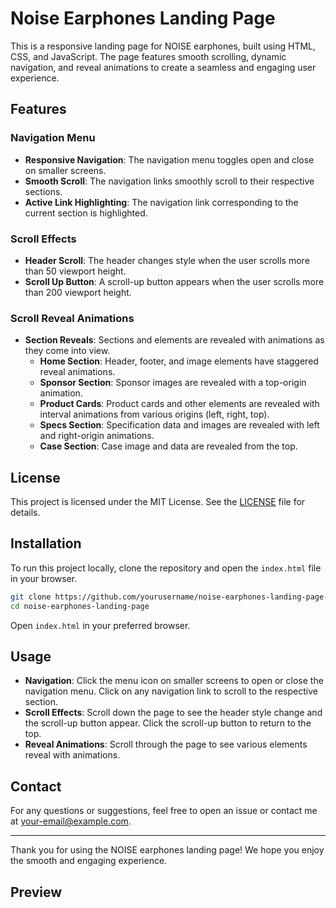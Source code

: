 # Noise Earphones Landing Page

This is a responsive landing page for NOISE earphones, built using HTML, CSS, and JavaScript. The page features smooth scrolling, dynamic navigation, and reveal animations to create a seamless and engaging user experience.

## Features

### Navigation Menu
- **Responsive Navigation**: The navigation menu toggles open and close on smaller screens.
- **Smooth Scroll**: The navigation links smoothly scroll to their respective sections.
- **Active Link Highlighting**: The navigation link corresponding to the current section is highlighted.

### Scroll Effects
- **Header Scroll**: The header changes style when the user scrolls more than 50 viewport height.
- **Scroll Up Button**: A scroll-up button appears when the user scrolls more than 200 viewport height.

### Scroll Reveal Animations
- **Section Reveals**: Sections and elements are revealed with animations as they come into view.
  - **Home Section**: Header, footer, and image elements have staggered reveal animations.
  - **Sponsor Section**: Sponsor images are revealed with a top-origin animation.
  - **Product Cards**: Product cards and other elements are revealed with interval animations from various origins (left, right, top).
  - **Specs Section**: Specification data and images are revealed with left and right-origin animations.
  - **Case Section**: Case image and data are revealed from the top.

## License

This project is licensed under the MIT License. See the [LICENSE](LICENSE) file for details.

## Installation

To run this project locally, clone the repository and open the `index.html` file in your browser.

```bash
git clone https://github.com/yourusername/noise-earphones-landing-page.git
cd noise-earphones-landing-page
```

Open `index.html` in your preferred browser.

## Usage

- **Navigation**: Click the menu icon on smaller screens to open or close the navigation menu. Click on any navigation link to scroll to the respective section.
- **Scroll Effects**: Scroll down the page to see the header style change and the scroll-up button appear. Click the scroll-up button to return to the top.
- **Reveal Animations**: Scroll through the page to see various elements reveal with animations.

## Contact

For any questions or suggestions, feel free to open an issue or contact me at [your-email@example.com](mailto:your-email@example.com).

---

Thank you for using the NOISE earphones landing page! We hope you enjoy the smooth and engaging experience.

## Preview
